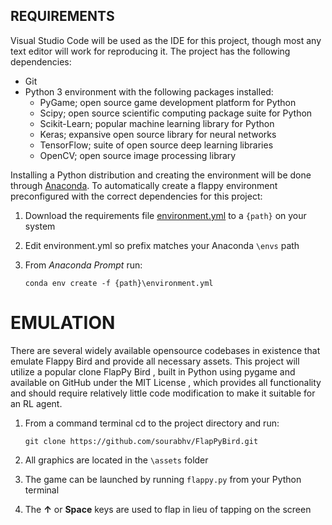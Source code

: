 ## REQUIREMENTS
Visual Studio Code will be used as the IDE for this project, though most any text editor will work for reproducing it. The project has the following dependencies:

-  Git
-  Python 3 environment with the following packages installed:
    -  PyGame; open source game development platform for Python
    -  Scipy; open source scientific computing package suite for Python
    -  Scikit-Learn; popular machine learning library for Python
    -  Keras; expansive open source library for neural networks
    -  TensorFlow; suite of open source deep learning libraries
    -  OpenCV; open source image processing library

Installing a Python distribution and creating the environment will be done through [Anaconda](https://anaconda.org/). To automatically create a flappy environment preconfigured with the correct dependencies for this project:

1.	Download the requirements file [environment.yml](https://raw.githubusercontent.com/WhitneyOnTheWeb/RL-Flappybird/master/environment.yml) to a `{path}` on your system
2.	Edit  environment.yml so prefix matches your Anaconda `\envs` path
3.	From *Anaconda Prompt* run:

    `conda env create -f {path}\environment.yml`

# EMULATION
There are several widely available opensource codebases in existence that emulate Flappy Bird and provide all necessary assets. This project will utilize a popular clone FlapPy Bird , built in Python using pygame and available on GitHub under the MIT License , which provides all functionality and should require relatively little code modification to make it suitable for an RL agent.

1.	From a command terminal cd to the project directory and run:

    `git clone https://github.com/sourabhv/FlapPyBird.git`

2.	All graphics are located in the `\assets` folder
3.	The game can be launched by running `flappy.py` from your Python terminal 
4.	The **↑** or **Space** keys are used to flap in lieu of tapping on the screen

